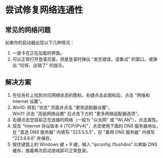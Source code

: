 # 尝试修复网络连通性

## 常见的网络问题

如果你的启动器出现以下几种情况：

1. 一直卡在正在加载的界面。
2. 可以正常打开登录页面，但是登录时弹出 "发生错误，请重试" 的窗口，或弹出 "哎呀，出错了" 的提示。

## 解决方案

1. 在任务栏上找到对应网络状态的图标，右键点击此图标后，点击 "网络和 Internet 设置"。
2. Win10: 转到 "状态" 页面并点击 "更改适配器设置"。  
   Win11: 点击 "高级网络设置" 后点击下方的 "更多网络适配器选项"。
3. 右键点击您目前正在连接的网络（一般为 "以太网" 或 "WLAN"），点击属性。
4. 双击 "Internet 协议版本 4 (TCP/IPv4)"，点击使用下面的 DNS 服务器地址，在 "首选 DNS 服务器" 内填写 "223.5.5.5"，在 "备用 DNS 服务器" 内填写 "223.6.6.6" 并保存。
5. 按住键盘上的 Windows 键 + R 键，输入 "ipconfig /flushdns" 以刷新 DNS 缓存，接着再次启动游戏即可正常登录。
